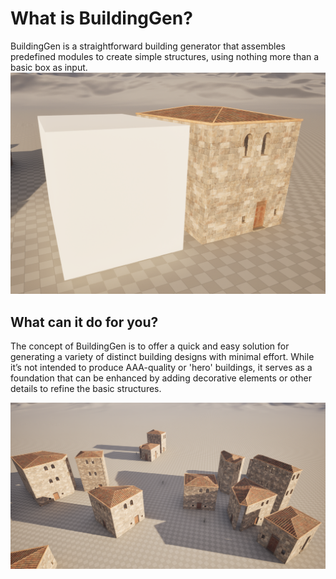 # What is BuildingGen?

BuildingGen is a straightforward building generator that assembles predefined modules to create simple structures, using nothing more than a basic box as input.
![alt text](images/Example-Cube.png)
## What can it do for you?

The concept of BuildingGen is to offer a quick and easy solution for generating a variety of distinct building designs with minimal effort. While it’s not intended to produce AAA-quality or 'hero' buildings, it serves as a foundation that can be enhanced by adding decorative elements or other details to refine the basic structures.

![alt text](images/Example-City-HDA.png)